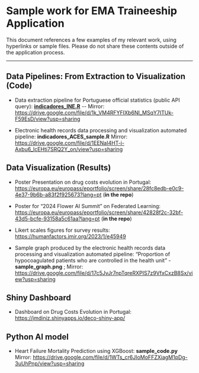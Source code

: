 # Sample work for EMA Traineeship Application

This document references a few examples of my relevant work, using hyperlinks or sample files. Please do not share these contents outside of the application process.

--------------------------------------------------------------------------------

## Data Pipelines: From Extraction to Visualization (Code)

- Data extraction pipeline for Portuguese official statistics (public API query): <ins>**indicadores_INE.R**</ins>
-- Mirror: https://drive.google.com/file/d/1k_VM4RFYFIXb6NI_MSqY7ITUk-F59EsD/view?usp=sharing

- Electronic health records data processing and visualization automated pipeline: **indicadores_ACES_sample.R**
Mirror: https://drive.google.com/file/d/1EENaI4HT-i-Axbu6_lcEHti7SRQ2Y_on/view?usp=sharing

## Data Visualization (Results)

- Poster Presentation on drug costs evolution in Portugal: https://europa.eu/europass/eportfolio/screen/share/28fc8edb-e0c9-4e37-9b6b-a83f2f925673?lang=pt (**in the repo**)

- Poster for “2024 Flower AI Summit” on Federated Learning: https://europa.eu/europass/eportfolio/screen/share/42828f2c-32bf-43d5-bcfe-93158a5c61aa?lang=pt (**in the repo**)

- Likert scales figures for survey results: https://humanfactors.jmir.org/2023/1/e45949

- Sample graph produced by the electronic health records data processing and visualization automated pipeline: “Proportion of hypocoagulated patients who are controlled in the health unit” - **sample_graph.png** ; Mirror: https://drive.google.com/file/d/17c5JvJr7npTqreRXPIS7z9VfxCxzB8Sx/view?usp=sharing

## Shiny Dashboard

- Dashboard on Drug Costs Evolution in Portugal: https://jmdiniz.shinyapps.io/deco-shiny-app/

## Python AI model

- Heart Failure Mortality Prediction using XGBoost: **sample_code.py**
Mirror: https://drive.google.com/file/d/1WTs_cr6JIoMoFFZXiagM1pDg-3uUhPnp/view?usp=sharing
